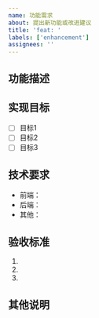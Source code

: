 ```yaml
---
name: 功能需求
about: 提出新功能或改进建议
title: 'feat: '
labels: ['enhancement']
assignees: ''
---
```


## 功能描述
<!-- 详细描述这个功能是什么 -->

## 实现目标
<!-- 列出这个功能需要实现的具体目标 -->
- [ ] 目标1
- [ ] 目标2
- [ ] 目标3

## 技术要求
<!-- 描述实现这个功能的技术要求 -->
- 前端：
- 后端：
- 其他：

## 验收标准
<!-- 描述这个功能完成的标准是什么 -->
1. 
2. 
3. 

## 其他说明
<!-- 其他需要说明的内容 --> 